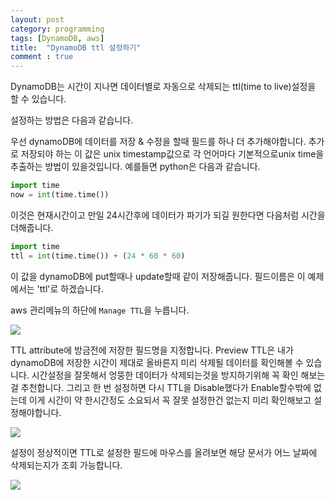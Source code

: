 ```yaml
---
layout: post
category: programming
tags: [DynamoDB, aws]
title:  "DynamoDB ttl 설정하기"
comment : true
---
```

DynamoDB는 시간이 지나면 데이터별로 자동으로 삭제되는 ttl(time to live)설정을 할 수 있습니다.

설정하는 방법은 다음과 같습니다.


우선 dynamoDB에 데이터를 저장 & 수정을 할때 필드를 하나 더 추가해야합니다.
추가로 저장되야 하는 이 값은 unix timestamp값으로 각 언어마다 기본적으로unix time을 추출하는 방법이 있을것입니다.
예를들면 python은 다음과 같습니다. 
```python
import time
now = int(time.time())
```

이것은 현재시간이고 만일 24시간후에 데이터가 파기가 되길 원한다면 다음처럼 시간을 더해줍니다.
```python
import time
ttl = int(time.time()) + (24 * 60 * 60)
```

이 값을 dynamoDB에 put할때나 update할때 같이 저장해줍니다. 필드이름은 이 예제에서는 'ttl'로 하겠습니다.

aws 관리메뉴의 하단에 `Manage TTL`을 누릅니다.

![](http://docs.aws.amazon.com/ko_kr/amazondynamodb/latest/developerguide/images/ttl_table.png)


TTL attribute에 방금전에 저장한 필드명을 지정합니다. Preview TTL은 내가 dynamoDB에 저장한 시간이 제대로 올바른지 미리 삭제될 데이터를 확인해볼 수 있습니다.
시간설정을 잘못해서 엉뚱한 데이터가 삭제되는것을 방지하기위해 꼭 확인 해보는걸 추천합니다.
그리고 한 번 설정하면 다시 TTL을 Disable했다가 Enable할수밖에 없는데 이게 시간이 약 한시간정도 소요되서 꼭 잘못 설정한건 없는지 미리 확인해보고 설정해야합니다.

<img src="http://docs.aws.amazon.com/ko_kr/amazondynamodb/latest/developerguide/images/ttl_manage.png" style="max-width:100%"/>

설정이 정상적이면 TTL로 설정한 필드에 마우스를 올려보면 해당 문서가 어느 날짜에 삭제되는지가 조회 가능합니다.

![](http://docs.aws.amazon.com/ko_kr/amazondynamodb/latest/developerguide/images/ttl_items.png)
